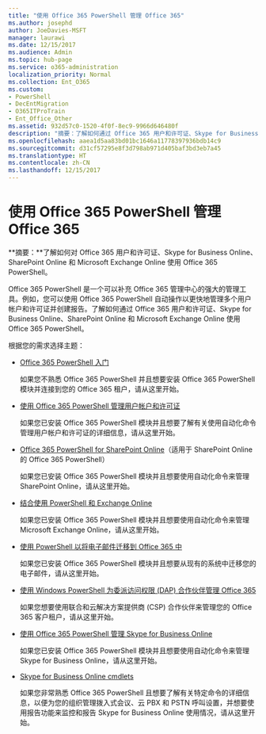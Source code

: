 ```yaml
---
title: "使用 Office 365 PowerShell 管理 Office 365"
ms.author: josephd
author: JoeDavies-MSFT
manager: laurawi
ms.date: 12/15/2017
ms.audience: Admin
ms.topic: hub-page
ms.service: o365-administration
localization_priority: Normal
ms.collection: Ent_O365
ms.custom:
- PowerShell
- DecEntMigration
- O365ITProTrain
- Ent_Office_Other
ms.assetid: 932d57c0-1520-4f0f-8ec9-9966d646480f
description: "摘要：了解如何通过 Office 365 用户和许可证、Skype for Business Online、SharePoint Online 和 Microsoft Exchange Online 来使用 Office 365 PowerShell。"
ms.openlocfilehash: aaea1d5aa83bd01bc1646a11778397936bdb14c9
ms.sourcegitcommit: d31cf57295e8f3d798ab971d405baf3bd3eb7a45
ms.translationtype: HT
ms.contentlocale: zh-CN
ms.lasthandoff: 12/15/2017
---
```

# <a name="manage-office-365-with-office-365-powershell"></a>使用 Office 365 PowerShell 管理 Office 365

 **摘要：**了解如何对 Office 365 用户和许可证、Skype for Business Online、SharePoint Online 和 Microsoft Exchange Online 使用 Office 365 PowerShell。
  
Office 365 PowerShell 是一个可以补充 Office 365 管理中心的强大的管理工具。例如，您可以使用 Office 365 PowerShell 自动操作以更快地管理多个用户帐户和许可证并创建报告。了解如何通过 Office 365 用户和许可证、Skype for Business Online、SharePoint Online 和 Microsoft Exchange Online 使用 Office 365 PowerShell。 
  
根据您的需求选择主题：
  
- [Office 365 PowerShell 入门](getting-started-with-office-365-powershell.md)
    
    如果您不熟悉 Office 365 PowerShell 并且想要安装 Office 365 PowerShell 模块并连接到您的 Office 365 租户，请从这里开始。
    
- [使用 Office 365 PowerShell 管理用户帐户和许可证](manage-user-accounts-and-licenses-with-office-365-powershell.md)
    
    如果您已安装 Office 365 PowerShell 模块并且想要了解有关使用自动化命令管理用户帐户和许可证的详细信息，请从这里开始。
    
- [Office 365 PowerShell for SharePoint Online]((https://technet.microsoft.com/zh-CN/library/fp161362.aspx))（适用于 SharePoint Online 的 Office 365 PowerShell）
    
    如果您已安装 Office 365 PowerShell 模块并且想要使用自动化命令来管理 SharePoint Online，请从这里开始。
    
- [结合使用 PowerShell 和 Exchange Online](https://technet.microsoft.com/library/jj200677%28v=exchg.160%29.aspx)
    
    如果您已安装 Office 365 PowerShell 模块并且想要使用自动化命令来管理 Microsoft Exchange Online，请从这里开始。
    
- [使用 PowerShell 以将电子邮件迁移到 Office 365 中](use-powershell-for-email-migration-to-office-365.md)
    
    如果您已安装 Office 365 PowerShell 模块并且想要从现有的系统中迁移您的电子邮件，请从这里开始。 
    
- [使用 Windows PowerShell 为委派访问权限 (DAP) 合作伙伴管理 Office 365](manage-office-365-with-windows-powershell-for-delegated-access-permissions-dap-p.md)
    
    如果您想要使用联合和云解决方案提供商 (CSP) 合作伙伴来管理您的 Office 365 客户租户，请从这里开始。 
    
- [使用 Office 365 PowerShell 管理 Skype for Business Online](manage-skype-for-business-online-with-office-365-powershell.md)
    
    如果您已安装 Office 365 PowerShell 模块并且想要使用自动化命令来管理 Skype for Business Online，请从这里开始。
    
- [Skype for Business Online cmdlets]((http://technet.microsoft.com/library/141fbda3-992a-4eeb-9352-c6b0ffd760f6.aspx))
    
    如果您非常熟悉 Office 365 PowerShell 且想要了解有关特定命令的详细信息，以便为您的组织管理拨入式会议、云 PBX 和 PSTN 呼叫设置，并想要使用报告功能来监控和报告 Skype for Business Online 使用情况，请从这里开始。
    

